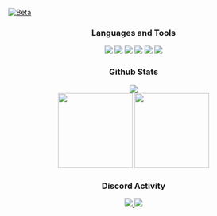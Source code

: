 [![Beta](https://cdn.discordapp.com/attachments/919566811752722433/958358647795249233/Scripter_Kids.png)](https://github.com/scripterkidsdev)


<div align="center">
<h3>Languages and Tools</h3>
<a <img src="https://img.shields.io/badge/JavaScript%20-111111.svg?&style=for-the-badge&logo=JavaScript&logoColor=white"> </a>

<img src="https://img.shields.io/badge/Node.js%20-111111.svg?&style=for-the-badge&logo=Node.js&logoColor=white">
<img src="https://img.shields.io/badge/Python%20-111111.svg?&style=for-the-badge&logo=Python&logoColor=white">
<img src="https://img.shields.io/badge/Discord.Js%20-111111.svg?&style=for-the-badge&logo=Discord.Js&logoColor=white">
<img src="https://img.shields.io/badge/Visual%20Studio%20Code%20-111111.svg?&style=for-the-badge&logo=Visual%20Studio%20Code&logoColor=white>">
<img src="https://img.shields.io/badge/HTML5%20-111111.svg?&style=for-the-badge&logo=HTML5&logoColor=white">
<img src="https://img.shields.io/badge/CSS%20-111111.svg?&style=for-the-badge&logo=CSS3&logoColor=white">
</div>


<div align="center">
<h3>Github Stats</h3>
  <div><img src="https://komarev.com/ghpvc/?username=scripterkidsdev&&label=PROFILE+VIEWS&color=grey"/></div>
  <img src="https://github-readme-stats.vercel.app/api?username=scripterkidsdev&count_private=true&hide_border=true&show_icons=true&include_all_commits=true&bg_color=0d1117&title_color=FFFFFF&text_color=9f9f9f&icon_color=FFFFFF" width="%100" height="150px">
<img src="https://github-readme-stats.vercel.app/api/top-langs/?username=scripterkidsdev&layout=compact&theme=nord&hide_border=true&bg_color=0d1117&border_radius=6&title_color=FFFFFF" width="%100" height="150px">
</a>

<div align="center">
<h3>Discord Activity</h3>
   <a href="https://discord.com/users/853165212135587870" target="_blank">
      <img src="https://lanyard-profile-readme.vercel.app/api/853165212135587870?theme=light&bg=809ecf&animated=false&hideDiscrim=true&borderRadius=30px&idleMessage=Probably%20doing%20something%20else...">
     <a href="https://discord.com/users/964521958341500968" target="_blank">
      <img src="https://lanyard-profile-readme.vercel.app/api/964521958341500968?theme=light&bg=809ecf&animated=false&hideDiscrim=true&borderRadius=30px&idleMessage=Probably%20doing%20something%20else...">
   </a>
</div>
